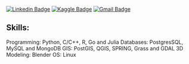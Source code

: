 [![Linkedin Badge](https://img.shields.io/badge/-Lucas%20Hernandes-0e76a8?style=flat-square&logo=Linkedin&logoColor=white&textColor=white&link=https://www.linkedin.com/in/lhnds)](https://www.linkedin.com/in/lhnds/)
[![Kaggle Badge](https://img.shields.io/badge/-Lucas%20Hernandes-55ACEE?style=flat-square&logo=Kaggle&logoColor=white&textColor=white&link=https://www.kaggle.com/lhnds97)](https://www.kaggle.com/lhnds97)
[![Gmail Badge](https://img.shields.io/badge/-lucashnds@gmail.com-D44638?style=flat-square&logo=Gmail&logoColor=white&textcolor=white&link=mailto:lucashnds@gmail.com)](mailto:lucashnds@gmail.com)


## Skills:
Programming: Python, C/C++, R, Go and Julia
Databases: PostgresSQL, MySQL and MongoDB
GIS: PostGIS, QGIS, SPRING, Grass and GDAL
3D Modeling: Blender
OS: Linux
